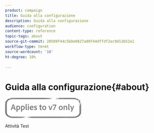 ```yaml
---
product: campaign
title: Guida alla configurazione
description: Guida alla configurazione
audience: configuration
content-type: reference
topic-tags: about
source-git-commit: 20509f44c5b8e0827a09f44dffdf2ec9d11652a1
workflow-type: tm+mt
source-wordcount: '10'
ht-degree: 10%

---
```



# Guida alla configurazione{#about}

![](../../assets/v7-only.svg)

Attività Test


